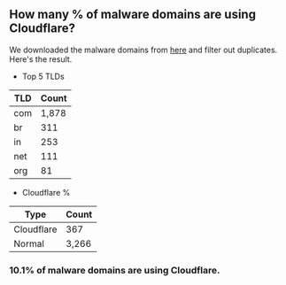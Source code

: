 ## How many % of malware domains are using Cloudflare?


We downloaded the malware domains from [here](https://urlhaus.abuse.ch) and filter out duplicates.
Here's the result.


[//]: # (start replacement)


- Top 5 TLDs

| TLD | Count |
| --- | --- |
| com | 1,878 |
| br | 311 |
| in | 253 |
| net | 111 |
| org | 81 |


- Cloudflare %

| Type | Count |
| --- | --- |
| Cloudflare | 367 |
| Normal | 3,266 |


### 10.1% of malware domains are using Cloudflare.